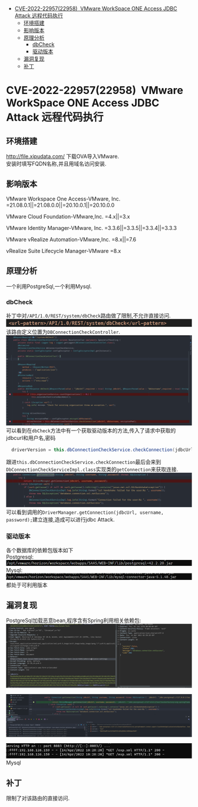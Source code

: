 - [CVE-2022-22957(22958)  VMware WorkSpace ONE Access JDBC Attack 远程代码执行](#cve-2022-2295722958-vmware-workspace-one-access-jdbc-attack-远程代码执行)
  - [环境搭建](#环境搭建)
  - [影响版本](#影响版本)
  - [原理分析](#原理分析)
    - [dbCheck](#dbcheck)
    - [驱动版本](#驱动版本)
  - [漏洞复现](#漏洞复现)
  - [补丁](#补丁)
# CVE-2022-22957(22958)  VMware WorkSpace ONE Access JDBC Attack 远程代码执行
## 环境搭建
http://file.xipudata.com/ 下载OVA导入VMware.  
安装时填写FQDN名称,并且用域名访问安装.
## 影响版本
VMware Workspace One Access-VMware, Inc.
=21.08.0.1||=21.08.0.0||=20.10.0.1||=20.10.0.0

VMware Cloud Foundation-VMware,Inc.
=4.x||=3.x

VMware Identity Manager-VMware, Inc.
=3.3.6||=3.3.5||=3.3.4||=3.3.3

VMware vRealize Automation-VMware,Inc.
=8.x||=7.6

vRealize Suite Lifecycle Manager-VMware
=8.x
## 原理分析
一个利用PostgreSql,一个利用Mysql.
### dbCheck
补丁中对`/API/1.0/REST/system/dbCheck`路由做了限制,不允许直接访问.
![](2022-04-14-10-59-29.png)  
该路由定义位置为`DBConnectionCheckController`.  
![](2022-04-14-11-03-08.png)
可以看到在`dbCheck`方法中有一个获取驱动版本的方法,传入了请求中获取的jdbcurl和用户名,密码  
```java
  driverVersion = this.dbConnectionCheckService.checkConnection(jdbcUrl, dbUsername, encryptedPwd);
```
跟进`this.dbConnectionCheckService.checkConnection`最后会来到`DbConnectionCheckServiceImpl.class`实现类的`getConnection`来获取连接.  
![](2022-04-14-11-06-06.png)  
可以看到调用的`DriverManager.getConnection(jdbcUrl, username, password);`建立连接,造成可以进行jdbc Attack.
### 驱动版本
各个数据库的依赖包版本如下  
Postgresql:
![](2022-04-14-11-09-03.png)  
Mysql:  
![](2022-04-14-11-09-32.png)  
都处于可利用版本
## 漏洞复现
PostgreSql加载恶意bean,程序含有Spring利用相关依赖包:  
![](2022-04-14-11-10-09.png)

![](2022-04-14-11-18-52.png)

![](2022-04-14-11-11-05.png)
Mysql
## 补丁
限制了对该路由的直接访问.